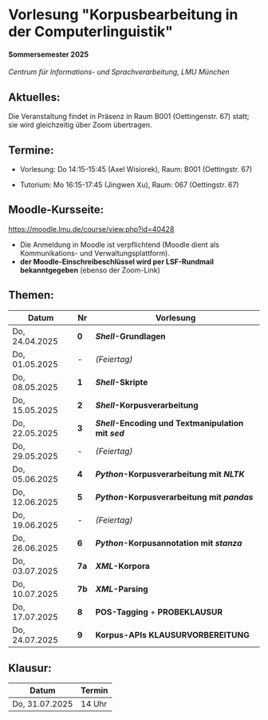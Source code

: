 # Vorlesung "Korpusbearbeitung in der Computerlinguistik"

#### Sommersemester 2025

*Centrum für Informations- und Sprachverarbeitung, LMU München*


## Aktuelles:

Die Veranstaltung findet in Präsenz in Raum B001 (Oettingenstr. 67) statt; sie wird gleichzeitig über Zoom übertragen.


## Termine:

- Vorlesung: Do 14:15-15:45 (Axel Wisiorek), Raum: B001 (Oettingstr. 67)

- Tutorium: Mo 16:15-17:45 (Jingwen Xu), Raum: 067 (Oettingstr. 67)



## Moodle-Kursseite:

https://moodle.lmu.de/course/view.php?id=40428


- Die Anmeldung in Moodle ist verpflichtend (Moodle dient als Kommunikations- und Verwaltungsplattform).
- **der Moodle-Einschreibeschlüssel wird per LSF-Rundmail bekanntgegeben** (ebenso der Zoom-Link)




## Themen:

| Datum  | Nr | Vorlesung | 
| ------------- | ------------- | ------------- | 
|  Do, 24.04.2025 |  **0** | ***Shell*-Grundlagen** |
|  Do, 01.05.2025 |  - | *(Feiertag)* |
|  Do, 08.05.2025 |   **1** | ***Shell*-Skripte** |
|  Do, 15.05.2025 |  **2** | ***Shell*-Korpusverarbeitung** |
|  Do, 22.05.2025 | **3** | ***Shell*-Encoding und Textmanipulation mit *sed***  |
|  Do, 29.05.2025 |  - | *(Feiertag)* |
|  Do, 05.06.2025 |   **4** | ***Python*-Korpusverarbeitung mit *NLTK*** |
|  Do, 12.06.2025 | **5** |  ***Python*-Korpusverarbeitung mit *pandas*** |
|  Do, 19.06.2025 |  - | *(Feiertag)* |
|  Do, 26.06.2025 | **6** | ***Python*-Korpusannotation mit *stanza*** |
|  Do, 03.07.2025 |  **7a** | ***XML*-Korpora** |
|  Do, 10.07.2025 |  **7b** |  ***XML*-Parsing** |
|  Do, 17.07.2025 |  **8** | **POS-Tagging**  + **PROBEKLAUSUR** |
|  Do, 24.07.2025 |  **9** | **Korpus-APIs** **KLAUSURVORBEREITUNG** |


## Klausur:

| Datum  | Termin | 
| ------------- | ------------- | 
|  Do, 31.07.2025 |  14 Uhr   | 


